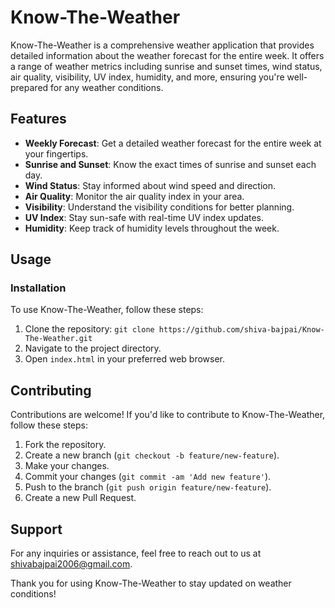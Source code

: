 # Know-The-Weather
Know-The-Weather is a comprehensive weather application that provides detailed information about the weather forecast for the entire week. It offers a range of weather metrics including sunrise and sunset times, wind status, air quality, visibility, UV index, humidity, and more, ensuring you're well-prepared for any weather conditions.

## Features

- **Weekly Forecast**: Get a detailed weather forecast for the entire week at your fingertips.
- **Sunrise and Sunset**: Know the exact times of sunrise and sunset each day.
- **Wind Status**: Stay informed about wind speed and direction.
- **Air Quality**: Monitor the air quality index in your area.
- **Visibility**: Understand the visibility conditions for better planning.
- **UV Index**: Stay sun-safe with real-time UV index updates.
- **Humidity**: Keep track of humidity levels throughout the week.

## Usage

### Installation

To use Know-The-Weather, follow these steps:

1. Clone the repository: `git clone https://github.com/shiva-bajpai/Know-The-Weather.git`
2. Navigate to the project directory.
3. Open `index.html` in your preferred web browser.

## Contributing

Contributions are welcome! If you'd like to contribute to Know-The-Weather, follow these steps:

1. Fork the repository.
2. Create a new branch (`git checkout -b feature/new-feature`).
3. Make your changes.
4. Commit your changes (`git commit -am 'Add new feature'`).
5. Push to the branch (`git push origin feature/new-feature`).
6. Create a new Pull Request.

<h2>Support</h2>
  <p>For any inquiries or assistance, feel free to reach out to us at <a href="mailto:shivabajpai2006@gmail.com">shivabajpai2006@gmail.com</a>.</p>

  <p>Thank you for using Know-The-Weather to stay updated on weather conditions!</p>
